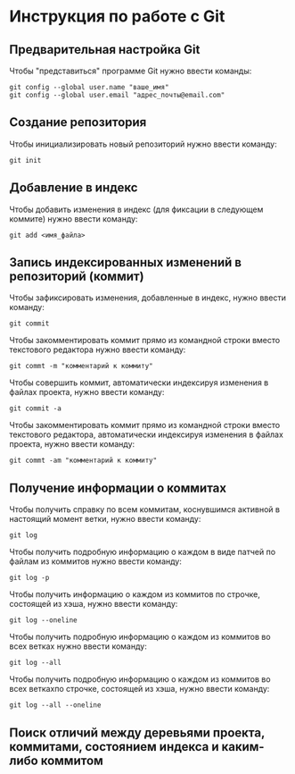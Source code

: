 # **Инструкция по работе с Git**

## Предварительная настройка Git

Чтобы "представиться" программе Git нужно ввести команды:

    git config --global user.name "ваше_имя"
    git config --global user.email "адрес_почты@email.com"

## Создание репозитория

Чтобы инициализировать новый репозиторий нужно ввести команду:

    git init

## Добавление в индекс

Чтобы добавить изменения в индекс (для фиксации в следующем коммите) нужно ввести команду:

    git add <имя_файла>

## Запись индексированных изменений в репозиторий (коммит)

Чтобы зафиксировать изменения, добавленные в индекс, нужно ввести команду:

    git commit

Чтобы закомментировать коммит прямо из командной строки вместо текстового редактора нужно ввести команду:

    git commt -m "комментарий к коммиту"

Чтобы совершить коммит, автоматически индексируя изменения в файлах проекта, нужно ввести команду:

    git commit -a

Чтобы закомментировать коммит прямо из командной строки вместо текстового редактора, автоматически индексируя изменения в файлах проекта, нужно ввести команду:

    git commt -am "комментарий к коммиту"

## Получение информации о коммитах

Чтобы получить справку по всем коммитам, коснувшимся активной в настоящий момент ветки, нужно ввести команду:

    git log

Чтобы получить подробную информацию о каждом в виде патчей по файлам из коммитов нужно ввести команду:

    git log -p

Чтобы получить информацию о каждом из коммитов по строчке, состоящей из хэша, нужно ввести команду:

    git log --oneline

Чтобы получить подробную информацию о каждом из коммитов во всех ветках нужно ввести команду:

    git log --all

Чтобы получить подробную информацию о каждом из коммитов во всех веткахпо строчке, состоящей из хэша, нужно ввести команду:

    git log --all --oneline

## Поиск отличий между деревьями проекта, коммитами, состоянием индекса и каким-либо коммитом
